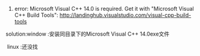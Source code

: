 <!--这是我用来搜集遇到过的error:-->

1. error: Microsoft Visual C++ 14.0 is required. Get it with "Microsoft Visual C++ Build Tools": http://landinghub.visualstudio.com/visual-cpp-build-tools

solution:window :安装同目录下的Microsoft Visual C++ 14.0exe文件

​		linux :还没找	
